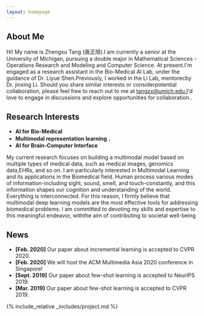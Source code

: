 ```yaml
---
layout: homepage
---
```


## About Me

Hi! My name is Zhengxu Tang (唐正旭).I am currently a senior at the University of Michigan, pursuing a double major in Mathematical Sciences - Operations Research and Modeling and Computer Science. At present.I'm engaged as a research assistant in the Bio-Medical AI Lab, under the guidance of Dr. Liyue Shen.Previously, I worked in the Li Lab, mentorecby Dr. jinxing Li.
Should you share similar interests or considerpotential collaboration, please feel free to reach out to me at
tangzx@umich.edu.I'd love to engage in discussions and explore
opportunities for collaboration..

## Research Interests

- **AI for Bio-Medical** 
- **Multimodal representation learning** 、
- **AI for Brain-Computer Interface**

My current research focuses on building a multimodal model based on multiple types of medical data, such as medical images, genomics data,EHRs, and so on. I am particularly interested in Multimodal Learning and its applications in the Biomedical field. Human process various modes of information-including sight, sound, smell, and touch-constantly, and this information shapes our cognition and understanding of the world. Everything is interconnected. For this reason, I firmly believe that multimodal deep learning models are the most effective tools for addressing biomedical problems. l am committed to devoting my skills and expertise to this meaningful endeavor, withthe aim of contributing to societal well-being

## News

- **[Feb. 2020]** Our paper about incremental learning is accepted to CVPR 2020.
- **[Feb. 2020]** We will host the ACM Multimedia Asia 2020 conference in Singapore!
- **[Sept. 2019]** Our paper about few-shot learning is accepted to NeurIPS 2019.
- **[Mar. 2019]** Our paper about few-shot learning is accepted to CVPR 2019.

{% include_relative _includes/project.md %}

